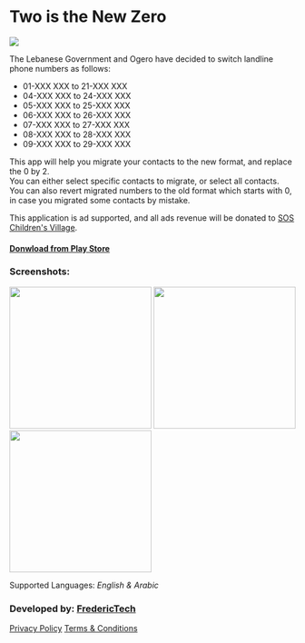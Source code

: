 # Two is the New Zero

<img src="https://frederictech.com/TwoIsTheNewZeroBanner.png">

The Lebanese Government and Ogero have decided to switch landline phone numbers as follows:
- 01-XXX XXX to 21-XXX XXX
- 04-XXX XXX to 24-XXX XXX
- 05-XXX XXX to 25-XXX XXX
- 06-XXX XXX to 26-XXX XXX
- 07-XXX XXX to 27-XXX XXX
- 08-XXX XXX to 28-XXX XXX
- 09-XXX XXX to 29-XXX XXX

This app will help you migrate your contacts to the new format, and replace the 0 by 2.</br>
You can either select specific contacts to migrate, or select all contacts.</br>
You can also revert migrated numbers to the old format which starts with 0, in case you migrated some contacts by mistake.

This application is ad supported, and all ads revenue will be donated to [SOS Children's Village](https://www.sos.org.lb/).

#### [Donwload from Play Store](https://play.google.com/store/apps/details?id=com.frederictech.twoisthenewzero)

### Screenshots:
<p>
<img src="https://frederictech.com/HomePage.png" width="250">
<img src="https://frederictech.com/ReviewPage.png" width="250">
<img src="https://frederictech.com/SuccessPage.png" width="250">
</p>

Supported Languages: *English & Arabic*

### Developed by: [FredericTech](https://frederictech.com/)
[Privacy Policy](https://frederictech.com/TwoIsTheNewZeroPrivacyPolicy.html)
[Terms & Conditions](https://frederictech.com/TwoIsTheNewZeroTermsAndConditions.html)

